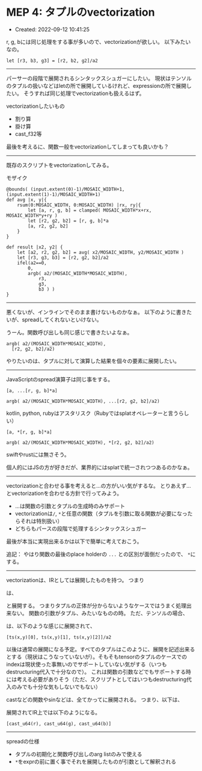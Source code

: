 # MEP 4: タプルのvectorization

- Created: 2022-09-12 10:41:25

r, g, bには同じ処理をする事が多いので、vectorizationが欲しい。
以下みたいなの。

```
let [r3, b3, g3] = [r2, b2, g2]/a2
```    

----

パーサーの段階で展開されるシンタックスシュガーにしたい。 現状はテンソルのタプルの扱いなどはletの所で展開しているけれど、expressionの所で展開したい。 そうすれば同じ処理でvectorizationも扱えるはず。

vectorizationしたいもの

-   割り算
-   掛け算
-   cast\_f32等

最後を考えるに、関数一般をvectorizationしてしまっても良いかも？

----

既存のスクリプトをvectorizationしてみる。

モザイク

```
@bounds( (input.extent(0)-1)/MOSAIC_WIDTH+1, (input.extent(1)-1)/MOSAIC_WIDTH+1)
def avg |x, y|{
    rsum(0:MOSAIC_WIDTH, 0:MOSAIC_WIDTH) |rx, ry|{
        let [a, r, g, b] = clamped( MOSAIC_WIDTH*x+rx, MOSAIC_WIDTH*y+ry )
        let [r2, g2, b2] = [r, g, b]*a
        [a, r2, g2, b2]
    }
}

def result |x2, y2| {
    let [a2, r2, g2, b2] = avg( x2/MOSAIC_WIDTH, y2/MOSAIC_WIDTH )
    let [r3, g3, b3] = [r2, g2, b2]/a2
    ifel(a2==0,
        0,
        argb( a2/(MOSAIC_WIDTH*MOSAIC_WIDTH),
            r3, 
            g3,
            b3 ) )
}
```

----

悪くないが、インラインでそのまま書けないものかなぁ。 以下のように書きたいが、spreadしてくれないといけない。

うーん。関数呼び出しも同じ感じで書きたいよなぁ。

```
argb( a2/(MOSAIC_WIDTH*MOSAIC_WIDTH),
  [r2, g2, b2]/a2)
```

やりたいのは、タプルに対して演算した結果を個々の要素に展開したい。

----

JavaScriptのspread演算子は同じ事をする。

```
[a, ...[r, g, b]*a]

argb( a2/(MOSAIC_WIDTH*MOSAIC_WIDTH), ...[r2, g2, b2]/a2)

```

kotlin, python, rubyはアスタリスク（Rubyではsplatオペレーターと言うらしい）

```
[a, *[r, g, b]*a]

argb( a2/(MOSAIC_WIDTH*MOSAIC_WIDTH), *[r2, g2, b2]/a2)
```

swiftやrustには無さそう。

個人的にはJSの方が好きだが、業界的にはsplatで統一されつつあるのかなぁ。

----

vectorizationと合わせる事を考えると...の方がいい気がするな。 とりあえず...とvectorizationを合わせる方針で行ってみよう。

-   ...は関数の引数とタプルの生成時のみサポート
-   vectorizationは`/`, `*`と任意の関数（タプルを引数に取る関数が必要になったらそれは特別扱い）
-   どちらもパースの段階で処理するシンタックスシュガー

最後が本当に実現出来るかは以下で簡単に考えておこう。

追記： やはり関数の最後のplace holderの `...` との区別が面倒だったので、 `*`にする。

----

vectorizationは、IRとしては展開したものを持つ。 つまり

は、

と展開する。 つまりタプルの正体が分からないようなケースではうまく処理出来ない。 関数の引数がタプル、みたいなものの時。 ただ、テンソルの場合、

は、以下のような感じに展開されて、

```
[ts(x,y)[0], ts(x,y)[1], ts(x,y)[2]]/a2
```

以後は通常の展開になる予定。すべてのタプルはこのように、展開を記述出来るとする（現状はこうなっていないが）。そもそもtensorのタプルのケースでのindexは現状使った事無いのでサポートしていない気がする（いつもdestructuring代入で十分なので）。 これは関数の引数などでもサポートする時には考える必要がありそう（ただ、スクリプトとしてはいつもdestructuring代入のみでも十分な気もしないでもない）

castなどの関数やsinなどは、全てかってに展開される。 つまり、以下は、

展開されてIR上では以下のようになる。

```
[cast_u64(r), cast_u64(g), cast_u64(b)]
```

----

spreadの仕様

-   タプルの初期化と関数呼び出しのarg listのみで使える
-   `*`をexprの前に置く事でそれを展開したものが引数として解釈される
